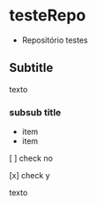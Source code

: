 # testeRepo

- Repositório testes

## Subtitle

texto

### subsub title

- item
- item

[ ] check no

[x] check y

texto
